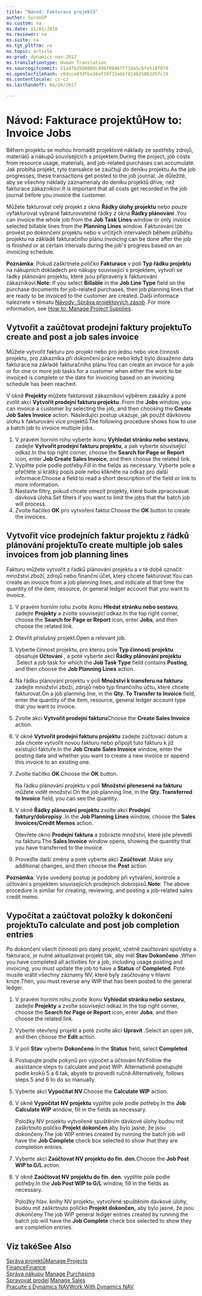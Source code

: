 ```yaml
---
title: "Návod: Fakturace projektů"
author: SorenGP
ms.custom: na
ms.date: 11/01/2016
ms.reviewer: na
ms.suite: na
ms.tgt_pltfrm: na
ms.topic: article
ms-prod: dynamics-nav-2017
ms.translationtype: Human Translation
ms.sourcegitcommit: 51adfb3588099c496f0946ff71da5c6fe518f070
ms.openlocfilehash: c0dcce83dfba30af38f33a6bf814b15862d5fc19
ms.contentlocale: cs-cz
ms.lasthandoff: 06/26/2017

---
```


# <a name="how-to-invoice-jobs"></a><span data-ttu-id="bd2c2-102">Návod: Fakturace projektů</span><span class="sxs-lookup"><span data-stu-id="bd2c2-102">How to: Invoice Jobs</span></span>
<span data-ttu-id="bd2c2-103">Během projektu se mohou hromadit projektové náklady ze spotřeby zdrojů, materiálů a nákupů souvisejících s projektem.</span><span class="sxs-lookup"><span data-stu-id="bd2c2-103">During the project, job costs from resource usage, materials, and job-related purchases can accumulate.</span></span> <span data-ttu-id="bd2c2-104">Jak probíhá projekt, tyto transakce se zaúčtují do deníku projektu.</span><span class="sxs-lookup"><span data-stu-id="bd2c2-104">As the job progresses, these transactions get posted to the job journal.</span></span> <span data-ttu-id="bd2c2-105">Je důležité, aby se všechny náklady zaznamenaly do deníku projektů dříve, než fakturace zákazníkovi.</span><span class="sxs-lookup"><span data-stu-id="bd2c2-105">It is important that all costs get recorded in the job journal before you invoice the customer.</span></span>

<span data-ttu-id="bd2c2-106">Můžete fakturovat celý projekt z okna **Řádky úlohy projektu** nebo pouze vyfakturovat vybrané fakturovatelné řádky z okna **Řádky plánování** .</span><span class="sxs-lookup"><span data-stu-id="bd2c2-106">You can invoice the whole job from the **Job Task Lines** window or only invoice selected billable lines from the **Planning Lines** window.</span></span> <span data-ttu-id="bd2c2-107">Fakturování lze provést po dokončení projektu nebo v určitých intervalech během průběhu projektu na základě fakturačního plánu.</span><span class="sxs-lookup"><span data-stu-id="bd2c2-107">Invoicing can be done after the job is finished or at certain intervals during the job's progress based on an invoicing schedule.</span></span>

<span data-ttu-id="bd2c2-108">**Poznámka**: Pokud zaškrtnete políčko **Fakturace** v poli **Typ řádku projektu** na nákupních dokladech pro nákupy související s projektem, vytvoří se řádky plánování projektu, které jsou připraveny k fakturování zákazníkovi.</span><span class="sxs-lookup"><span data-stu-id="bd2c2-108">**Note**: If you select **Billable** in the **Job Line Type** field on the purchase documents for job-related purchases, then job planning lines that are ready to be invoiced to the customer are created.</span></span> <span data-ttu-id="bd2c2-109">Další informace naleznete v tématu [Návody: Správa projektových zásob](projects-how-manage-project-supplies.md) .</span><span class="sxs-lookup"><span data-stu-id="bd2c2-109">For more information, see [How to: Manage Project Supplies](projects-how-manage-project-supplies.md).</span></span>

## <a name="to-create-and-post-a-job-sales-invoice"></a><span data-ttu-id="bd2c2-110">Vytvořit a zaúčtovat prodejní faktury projektu</span><span class="sxs-lookup"><span data-stu-id="bd2c2-110">To create and post a job sales invoice</span></span>  
<span data-ttu-id="bd2c2-111">Můžete vytvořit fakturu pro projekt nebo pro jednu nebo více činností projektu, pro zákazníka při dokončení práce nebo když bylo dosaženo data fakturace na základě fakturačního plánu.</span><span class="sxs-lookup"><span data-stu-id="bd2c2-111">You can create an invoice for a job or for one or more job tasks for a customer when either the work to be invoiced is complete or the date for invoicing based on an invoicing schedule has been reached.</span></span>

<span data-ttu-id="bd2c2-112">V okně **Projekty** můžete fakturovat zákazníkovi výběrem zakázky a poté zvolit akci **Vytvořit prodejní fakturu projektu** .</span><span class="sxs-lookup"><span data-stu-id="bd2c2-112">From the **Jobs** window, you can invoice a customer by selecting the job, and then choosing the **Create Job Sales Invoice** action.</span></span> <span data-ttu-id="bd2c2-113">Následující postup ukazuje, jak použít dávkovou úlohu k fakturování více projektů.</span><span class="sxs-lookup"><span data-stu-id="bd2c2-113">The following procedure shows how to use a batch job to invoice multiple jobs.</span></span>  

1. <span data-ttu-id="bd2c2-114">V pravém horním rohu vyberte ikonu **Vyhledat stránku nebo sestavu**, zadejte **Vytvořit prodejní fakturu projektu**, a pak vyberte související odkaz.</span><span class="sxs-lookup"><span data-stu-id="bd2c2-114">In the top right corner, choose the **Search for Page or Report** icon, enter **Job Create Sales Invoice**, and then choose the related link.</span></span>  
2. <span data-ttu-id="bd2c2-115">Vyplňte pole podle potřeby.</span><span class="sxs-lookup"><span data-stu-id="bd2c2-115">Fill in the fields as necessary.</span></span> <span data-ttu-id="bd2c2-116">Vyberte pole a přečtěte si krátký popis pole nebo klikněte na odkaz pro další informace.</span><span class="sxs-lookup"><span data-stu-id="bd2c2-116">Choose a field to read a short description of the field or link to more information.</span></span>
3. <span data-ttu-id="bd2c2-117">Nastavte filtry, pokud chcete omezit projekty, které bude zpracovávat dávková úloha.</span><span class="sxs-lookup"><span data-stu-id="bd2c2-117">Set filters if you want to limit the jobs that the batch job will process.</span></span>
3. <span data-ttu-id="bd2c2-118">Zvolte tlačítko **OK** pro vytvoření faktur.</span><span class="sxs-lookup"><span data-stu-id="bd2c2-118">Choose the **OK** button to create the invoices.</span></span>  

## <a name="to-create-multiple-job-sales-invoices-from-job-planning-lines"></a><span data-ttu-id="bd2c2-119">Vytvořit více prodejních faktur projektu z řádků plánování projektu</span><span class="sxs-lookup"><span data-stu-id="bd2c2-119">To create multiple job sales invoices from job planning lines</span></span>  
<span data-ttu-id="bd2c2-120">Fakturu můžete vytvořit z řádků plánování projektu a v té době označit množství zboží, zdrojů nebo finanční účet, který chcete fakturovat.</span><span class="sxs-lookup"><span data-stu-id="bd2c2-120">You can create an invoice from a job planning lines, and indicate at that time the quantity of the item, resource, or general ledger account that you want to invoice.</span></span>

1. <span data-ttu-id="bd2c2-121">V pravém horním rohu zvolte ikonu **Hledat stránku nebo sestavu**, zadejte **Projekty** a zvolte související odkaz.</span><span class="sxs-lookup"><span data-stu-id="bd2c2-121">In the top right corner, choose the **Search for Page or Report** icon, enter **Jobs**, and then choose the related link.</span></span>
2. <span data-ttu-id="bd2c2-122">Otevřít příslušný projekt.</span><span class="sxs-lookup"><span data-stu-id="bd2c2-122">Open a relevant job.</span></span>
3. <span data-ttu-id="bd2c2-123">Vyberte činnost projektu, pro kterou pole **Typ činnosti projektu** obsahuje **Účtování** , a poté vyberte akci **Řádky plánování projektu** .</span><span class="sxs-lookup"><span data-stu-id="bd2c2-123">Select a job task for which the **Job Task Type** field contains **Posting**, and then choose the **Job Planning Lines** action.</span></span>  
4. <span data-ttu-id="bd2c2-124">Na řádku plánování projektu v poli **Množství k transferu na fakturu** zadejte množství zboží, zdrojů nebo typ finančního účtu, které chcete fakturovat.</span><span class="sxs-lookup"><span data-stu-id="bd2c2-124">On a job planning line, in the **Qty. To Transfer to Invoice** field, enter the quantity of the item, resource, general ledger account type that you want to invoice.</span></span>  
5. <span data-ttu-id="bd2c2-125">Zvolte akci **Vytvořit prodejní fakturu**</span><span class="sxs-lookup"><span data-stu-id="bd2c2-125">Choose the **Create Sales Invoice** action.</span></span>
6. <span data-ttu-id="bd2c2-126">V okně **Vytvořit prodejní fakturu projektu** zadejte zúčtovací datum a zda chcete vytvořit novou fakturu nebo připojit tuto fakturu k již existující faktuře.</span><span class="sxs-lookup"><span data-stu-id="bd2c2-126">In the **Job Create Sales Invoice** window, enter the posting date and whether you want to create a new invoice or append this invoice to an existing one.</span></span>
7. <span data-ttu-id="bd2c2-127">Zvolte tlačítko **OK**.</span><span class="sxs-lookup"><span data-stu-id="bd2c2-127">Choose the **OK** button.</span></span>

    <span data-ttu-id="bd2c2-128">Na řádku plánování projektu v poli **Množství přenesené na fakturu** můžete vidět množství.</span><span class="sxs-lookup"><span data-stu-id="bd2c2-128">On the job planning line, in the **Qty. Transferred to Invoice** field, you can see the quantity.</span></span>

8. <span data-ttu-id="bd2c2-129">V okně **Řádky plánování projektu** zvolte akci **Prodejní faktury/dobropisy** .</span><span class="sxs-lookup"><span data-stu-id="bd2c2-129">In the **Job Planning Lines** window, choose the **Sales Invoices/Credit Memos** action.</span></span>

    <span data-ttu-id="bd2c2-130">Otevřete okno **Prodejní faktura** a zobrazte množství, které jste převedli na fakturu.</span><span class="sxs-lookup"><span data-stu-id="bd2c2-130">The **Sales Invoice** window opens, showing the quantity that you have transferred to the invoice.</span></span>  
9. <span data-ttu-id="bd2c2-131">Proveďte další změny a poté vyberte akci **Zaúčtovat** .</span><span class="sxs-lookup"><span data-stu-id="bd2c2-131">Make any additional changes, and then choose the **Post** action.</span></span>

<span data-ttu-id="bd2c2-132">**Poznámka**: Výše uvedený postup je podobný při vytváření, kontrole a účtování s projektem souvisejících prodejních dobropisů.</span><span class="sxs-lookup"><span data-stu-id="bd2c2-132">**Note**: The above procedure is similar for creating, reviewing, and posting a job-related sales credit memo.</span></span>

## <a name="to-calculate-and-post-job-completion-entries"></a><span data-ttu-id="bd2c2-133">Vypočítat a zaúčtovat položky k dokončení projektu</span><span class="sxs-lookup"><span data-stu-id="bd2c2-133">To calculate and post job completion entries</span></span>  
<span data-ttu-id="bd2c2-134">Po dokončení všech činností pro daný projekt, včetně zaúčtování spotřeby a fakturace, je nutné aktualizovat projekt tak, aby měl **Stav** **Dokončeno** .</span><span class="sxs-lookup"><span data-stu-id="bd2c2-134">When you have completed all activities for a job, including usage posting and invoicing, you must update the job to have a **Status** of **Completed**.</span></span> <span data-ttu-id="bd2c2-135">Poté musíte vrátit všechny záznamy NV, které byly zaúčtovány v hlavní knize.</span><span class="sxs-lookup"><span data-stu-id="bd2c2-135">Then, you must reverse any WIP that has been posted to the general ledger.</span></span>

1. <span data-ttu-id="bd2c2-136">V pravém horním rohu zvolte ikonu **Vyhledat stránku nebo sestavu**, zadejte **Projekty** a zvolte související odkaz.</span><span class="sxs-lookup"><span data-stu-id="bd2c2-136">In the top right corner, choose the **Search for Page or Report** icon, enter **Jobs**, and then choose the related link.</span></span>  
2. <span data-ttu-id="bd2c2-137">Vyberte otevřený projekt a poté zvolte akci **Upravit** .</span><span class="sxs-lookup"><span data-stu-id="bd2c2-137">Select an open job, and then choose the **Edit** action.</span></span>
3. <span data-ttu-id="bd2c2-138">V poli **Stav** vyberte **Dokončeno**.</span><span class="sxs-lookup"><span data-stu-id="bd2c2-138">In the **Status** field, select **Completed**.</span></span>
4. <span data-ttu-id="bd2c2-139">Postupujte podle pokynů pro výpočet a účtování NV.</span><span class="sxs-lookup"><span data-stu-id="bd2c2-139">Follow the assistance steps to calculate and post WIP.</span></span> <span data-ttu-id="bd2c2-140">Alternativně postupujte podle kroků 5 a 6 tak, abyste to provedli ručně.</span><span class="sxs-lookup"><span data-stu-id="bd2c2-140">Alternatively, follows steps 5 and 6 to do so manually.</span></span>  
5. <span data-ttu-id="bd2c2-141">Vyberte akci **Vypočítat NV**.</span><span class="sxs-lookup"><span data-stu-id="bd2c2-141">Choose the **Calculate WIP** action.</span></span>
6. <span data-ttu-id="bd2c2-142">V okně **Vypočítat NV projektu** vyplňte pole podle potřeby.</span><span class="sxs-lookup"><span data-stu-id="bd2c2-142">In the **Job Calculate WIP** window, fill in the fields as necessary.</span></span>  

     <span data-ttu-id="bd2c2-143">Položky NV projektu vytvořené spuštěním dávkové úlohy budou mít zaškrtnuto políčko **Projekt dokončen** aby bylo jasné, že jsou dokončeny.</span><span class="sxs-lookup"><span data-stu-id="bd2c2-143">The job WIP entries created by running the batch job will have the **Job Complete** check box selected to show that they are completion entries.</span></span>  

7. <span data-ttu-id="bd2c2-144">Vyberte akci **Zaúčtovat NV projektu do fin. den.**</span><span class="sxs-lookup"><span data-stu-id="bd2c2-144">Choose the **Job Post WIP to G/L** action.</span></span>
8. <span data-ttu-id="bd2c2-145">V okně **Zaúčtovat NV projektu do fin. den.** vyplňte pole podle potřeby.</span><span class="sxs-lookup"><span data-stu-id="bd2c2-145">In the **Job Post WIP to G/L** window, fill in the fields as necessary.</span></span>  

     <span data-ttu-id="bd2c2-146">Položky hlav. knihy NV projektu, vytvořené spuštěním dávkové úlohy, budou mít zaškrtnuto políčko **Projekt dokončen,** aby bylo jasné, že jsou dokončeny.</span><span class="sxs-lookup"><span data-stu-id="bd2c2-146">The job WIP general ledger entries created by running the batch job will have the **Job Complete** check box selected to show they are completion entries.</span></span>

## <a name="see-also"></a><span data-ttu-id="bd2c2-147">Viz také</span><span class="sxs-lookup"><span data-stu-id="bd2c2-147">See Also</span></span>
[<span data-ttu-id="bd2c2-148">Správa projektů</span><span class="sxs-lookup"><span data-stu-id="bd2c2-148">Manage Projects</span></span>](projects-manage-projects.md)  
[<span data-ttu-id="bd2c2-149">Finance</span><span class="sxs-lookup"><span data-stu-id="bd2c2-149">Finance</span></span>](finance-setup.md)  
<span data-ttu-id="bd2c2-150">[Správa nákupu](purchasing-manage-purchasing.md)       </span><span class="sxs-lookup"><span data-stu-id="bd2c2-150">[Manage Purchasing](purchasing-manage-purchasing.md)       </span></span>  
<span data-ttu-id="bd2c2-151">[Spravovat prodej](sales-manage-sales.md)    </span><span class="sxs-lookup"><span data-stu-id="bd2c2-151">[Manage Sales](sales-manage-sales.md)    </span></span>  
[<span data-ttu-id="bd2c2-152">Pracujte s Dynamics NAV</span><span class="sxs-lookup"><span data-stu-id="bd2c2-152">Work With Dynamics NAV</span></span>](ui-work-product.md)  

